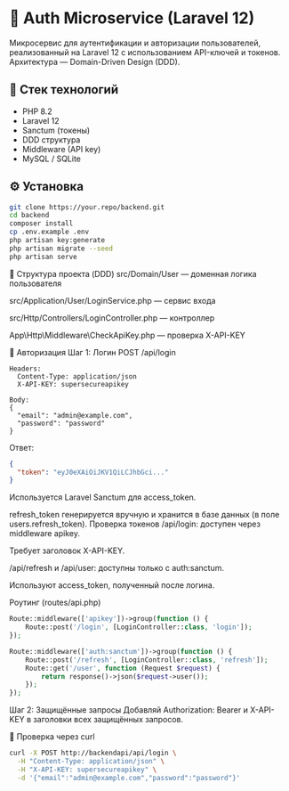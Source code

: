 # 🧩 Auth Microservice (Laravel 12)

Микросервис для аутентификации и авторизации пользователей, реализованный на Laravel 12 с использованием API-ключей и токенов. Архитектура — Domain-Driven Design (DDD).

## 🚀 Стек технологий

- PHP 8.2
- Laravel 12
- Sanctum (токены)
- DDD структура
- Middleware (API key)
- MySQL / SQLite

## ⚙️ Установка

```bash
git clone https://your.repo/backend.git
cd backend
composer install
cp .env.example .env
php artisan key:generate
php artisan migrate --seed
php artisan serve
```

📁 Структура проекта (DDD)
src/Domain/User — доменная логика пользователя

src/Application/User/LoginService.php — сервис входа

src/Http/Controllers/LoginController.php — контроллер

App\Http\Middleware\CheckApiKey.php — проверка X-API-KEY

🔐 Авторизация
Шаг 1: Логин
POST /api/login
```http
Headers:
  Content-Type: application/json
  X-API-KEY: supersecureapikey

Body:
{
  "email": "admin@example.com",
  "password": "password"
}
```

Ответ:
```json
{
  "token": "eyJ0eXAiOiJKV1QiLCJhbGci..."
}
```
Используется Laravel Sanctum для access_token.

refresh_token генерируется вручную и хранится в базе данных (в поле users.refresh_token).
 Проверка токенов
/api/login: доступен через middleware apikey.

Требует заголовок X-API-KEY.

/api/refresh и /api/user: доступны только с auth:sanctum.

Используют access_token, полученный после логина.

Роутинг (routes/api.php)
```php
Route::middleware(['apikey'])->group(function () {
    Route::post('/login', [LoginController::class, 'login']);
});

Route::middleware(['auth:sanctum'])->group(function () {
    Route::post('/refresh', [LoginController::class, 'refresh']);
    Route::get('/user', function (Request $request) {
        return response()->json($request->user());
    });
});

```


Шаг 2: Защищённые запросы
Добавляй Authorization: Bearer <token> и X-API-KEY в заголовки всех защищённых запросов.

🧪 Проверка через curl
```bash
curl -X POST http://backendapi/api/login \
  -H "Content-Type: application/json" \
  -H "X-API-KEY: supersecureapikey" \
  -d '{"email":"admin@example.com","password":"password"}'
```

